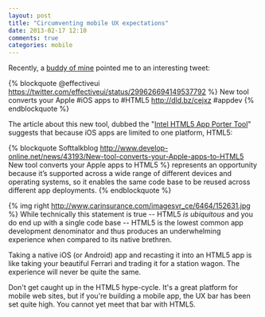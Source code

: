 ```yaml
---
layout: post
title: "Circumventing mobile UX expectations"
date: 2013-02-17 12:10
comments: true	
categories: mobile
---
```


Recently, a [buddy of mine](https://twitter.com/trianglechoke) pointed me to an interesting tweet:

{% blockquote @effectiveui https://twitter.com/effectiveui/status/299626694149537792 %}
New tool converts your Apple #iOS apps to #HTML5 http://dld.bz/cejxz  #appdev
{% endblockquote %}

The article about this new tool, dubbed the "[Intel HTML5 App Porter Tool](http://software.intel.com/en-us/articles/technical-reference-intel-html5-app-porter-tool-beta)" suggests that because iOS apps are limited to one platform, HTML5:


{% blockquote Softtalkblog http://www.develop-online.net/news/43193/New-tool-converts-your-Apple-apps-to-HTML5 New tool converts your Apple apps to HTML5 %}
represents an opportunity because it’s supported across a wide range of different devices and operating systems, so it enables the same code base to be reused across different app deployments. 
{% endblockquote %}

{% img right http://www.carinsurance.com/imagesvr_ce/6464/152631.jpg %} While technically this statement is true -- HTML5 _is ubiquitous_ and you do end up with a single code base -- HTML5 is the lowest common app development denominator and thus produces an underwhelming experience when compared to its native brethren. 

Taking a native iOS (or Android) app and recasting it into an HTML5 app is like taking your beautiful Ferrari and trading it for a station wagon. The experience will never be quite the same.

Don't get caught up in the HTML5 hype-cycle. It's a great platform for mobile web sites, but if you're building a mobile app, the UX bar has been set quite high. You cannot yet meet that bar with HTML5. 